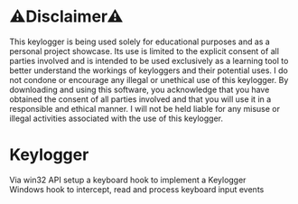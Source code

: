 # ⚠Disclaimer⚠  
This keylogger is being used solely for educational purposes and as a personal project showcase. Its use is limited to the explicit consent of all parties involved and is intended to be used exclusively as a learning tool to better understand the workings of keyloggers and their potential uses. I do not condone or encourage any illegal or unethical use of this keylogger. By downloading and using this software, you acknowledge that you have obtained the consent of all parties involved and that you will use it in a responsible and ethical manner. I will not be held liable for any misuse or illegal activities associated with the use of this keylogger.  

# Keylogger  
Via win32 API setup a keyboard hook to implement a Keylogger  
Windows hook to intercept, read and process keyboard input events